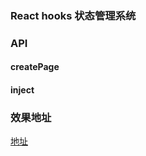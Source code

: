 ### React hooks 状态管理系统
### API
#### createPage
#### inject
### 效果地址
[地址](https://react-contexts.stackblitz.io/)
